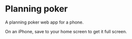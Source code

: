 # Planning poker

A planning poker web app for a phone.

On an iPhone, save to your home screen to get it full screen.

